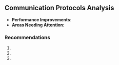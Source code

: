 ## Communication Protocols Analysis
- **Performance Improvements**: 
- **Areas Needing Attention**: 

### Recommendations
1. 
2. 
3. 
